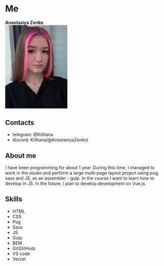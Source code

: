 # Me
__Anastasiya Zenko__  
<img src='https://github.com/AnastasiyaZenko/rsschool-cv/blob/gh-pages/fd3a9101-ec44-4ecb-b26b-ba71942b8a8a.jpeg' width='200px'>

## Contacts
* telegram: @Killliana
* discord: Killliana(@AnastasiyaZenko)

## About me
I have been programming for about 1 year. During this time, I managed to work in the studio and perform a large multi-page layout project using pug, sass and JS, as an assembler - gulp. In the course I want to learn how to develop in JS. In the future, I plan to develop development on Vue.js.

## Skills
* HTML 
* CSS
* Pug
* Sass
* JS
* Gulp
* BEM
* Git(GitHub)
* VS code 
* Vercel
